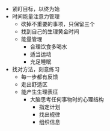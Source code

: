 - 紧盯目标，以终为始
- 时间能量注意力管理
	- 砍掉不重要的事项，只保留三个
	- 找到自己的生理黄金时间
	- 能量管理
		- 合理饮食多喝水
		- 适当运动
		- 充足睡眠
- 找对方法，刻意练习
	- 每一步都有反馈
	- 走出舒适区
	- 能产生生理表征
		- 大脑思考任何事物时的心理结构
			- 指定计划
			- 找出规律
			- 组织信息